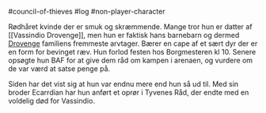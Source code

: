 #council-of-thieves #log #non-player-character

Rødhåret kvinde der er smuk og skræmmende. Mange tror hun er datter af [[Vassindio Drovenge]], men hun er faktisk hans barnebarn og dermed [Drovenge](Drovenge.md) familiens fremmeste arvtager. Bærer en cape af et sært dyr der er en form for bevinget ræv. Hun forlod festen hos Borgmesteren kl 10.
Senere opsøgte hun BAF for at give dem råd om kampen i arenaen, og vurdere om de var værd at satse penge på.
Siden har det vist sig at hun var endnu mere end hun så ud til. Med sin broder Ecarrdian har hun anført et oprør i Tyvenes Råd, der endte med en voldelig død for Vassindio.
